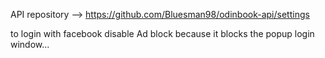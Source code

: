 API repository --> https://github.com/Bluesman98/odinbook-api/settings

to login with facebook disable Ad block because it blocks the popup login window... 
